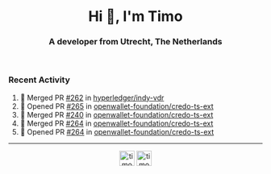 <h1 align="center">Hi 👋, I'm Timo</h1>
<h3 align="center">A developer from Utrecht, The Netherlands</h3>
<br/>
<!-- https://github.com/rahuldkjain/github-profile-readme-generator --!>

<!--  <p align="left"><img src="https://github-readme-stats.vercel.app/api?username=timoglastra&show_icons=true&count_private=true&" alt="timoglastra" /></p> --!>

<!--
Github language stats
<p align="left"><img src="https://github-readme-stats.vercel.app/api/top-langs/?username=timoglastra&layout=compact" alt="timoglastra" /><p>
-->

<!-- Codestats language stats -->
<!-- <p align="left"><img src="https://codestats-readme.vercel.app/api/top-langs/?username=timoglastra&layout=compact&language_count=12" alt="timoglastra" /><p>    --!>
  
<h3>Recent Activity</h3>

<!--START_SECTION:activity-->
1. 🎉 Merged PR [#262](https://github.com/hyperledger/indy-vdr/pull/262) in [hyperledger/indy-vdr](https://github.com/hyperledger/indy-vdr)
2. 💪 Opened PR [#265](https://github.com/openwallet-foundation/credo-ts-ext/pull/265) in [openwallet-foundation/credo-ts-ext](https://github.com/openwallet-foundation/credo-ts-ext)
3. 🎉 Merged PR [#240](https://github.com/openwallet-foundation/credo-ts-ext/pull/240) in [openwallet-foundation/credo-ts-ext](https://github.com/openwallet-foundation/credo-ts-ext)
4. 🎉 Merged PR [#264](https://github.com/openwallet-foundation/credo-ts-ext/pull/264) in [openwallet-foundation/credo-ts-ext](https://github.com/openwallet-foundation/credo-ts-ext)
5. 💪 Opened PR [#264](https://github.com/openwallet-foundation/credo-ts-ext/pull/264) in [openwallet-foundation/credo-ts-ext](https://github.com/openwallet-foundation/credo-ts-ext)
<!--END_SECTION:activity-->

---

<p align="center">
<a href="https://twitter.com/timoglastra" target="blank"><img align="center" src="https://cdn.jsdelivr.net/npm/simple-icons@3.0.1/icons/twitter.svg" alt="timoglastra" height="30" width="30" /></a>
<a href="https://linkedin.com/in/timoglastra" target="blank"><img align="center" src="https://cdn.jsdelivr.net/npm/simple-icons@3.0.1/icons/linkedin.svg" alt="timoglastra" height="30" width="30" /></a>
</p>



